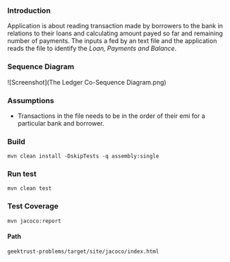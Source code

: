 <h3>Introduction</h3>
Application is about reading transaction made by borrowers to the bank in relations to their loans and calculating amount payed so far and 
remaining number of payments.
The inputs a fed by an text file and the application reads the file to identify the <i>Loan, Payments and Balance</i>.

<h3>Sequence Diagram</h3>

![Screenshot](The Ledger Co-Sequence Diagram.png)

<h3>Assumptions</h3>
<ul>
<li>Transactions in the file needs to be in the order of their emi for a particular bank and borrower.</li>
</ul>

<h3>Build</h3>
<code>mvn clean install -DskipTests -q assembly:single</code>

<h3>Run test</h3>
<code>mvn clean test</code>

<h3>Test Coverage</h3>
<code>mvn jacoco:report</code>

<h4>Path</h4>
<code>geektrust-problems/target/site/jacoco/index.html</code>

